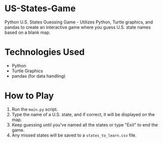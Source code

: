 # US-States-Game
Python U.S. States Guessing Game - Utilizes Python, Turtle graphics, and pandas to create an interactive game where you guess U.S. state names based on a blank map.

# Technologies Used
- Python
- Turtle Graphics
- pandas (for data handling)

# How to Play
1. Run the `main.py` script.
2. Type the name of a U.S. state, and if correct, it will be displayed on the map.
3. Keep guessing until you've named all the states or type "Exit" to end the game.
4. Any missed states will be saved to a `states_to_learn.csv` file.

